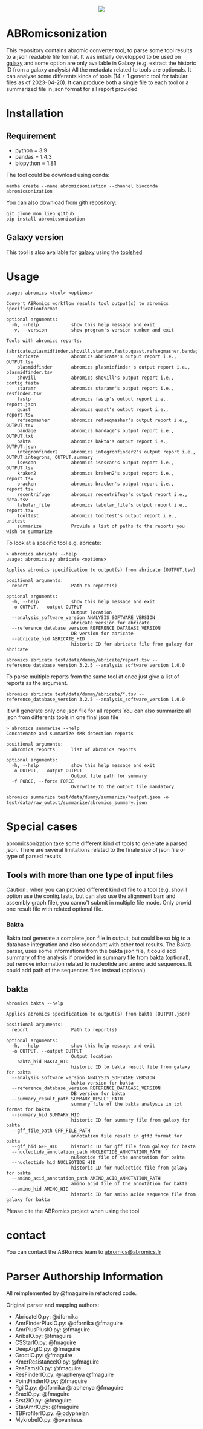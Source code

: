 <p align="center">
  <img src=images/ABRomics_logo.svg />
</p>


# ABRomicsonization

This repository contains abromic converter tool, to parse some tool results to a json readable file format.
It was initially developped to be used on [galaxy](https://galaxyproject.org/) and some option are only available in Galaxy (e.g. extract the historic ID from a galaxy analysis)
All the metadata related to tools are optionals.
It can analyse some differents kinds of tools (14 + 1 generic tool for tabular files as of 2023-04-20).
It can produce both a single file to each tool or a summarized file in json format for all report provided

# Installation
## Requirement
- python = 3.9
- pandas = 1.4.3
- biopython = 1.81


The tool could be download using conda:
```
mamba create --name abromicsonization --channel bioconda abromicsonization
```
You can also download from gith repository:
```
git clone mon lien github
pip install abromicsonization
```
## Galaxy version
This tool is also available for [galaxy](https://galaxyproject.org/) using the [toolshed](https://toolshed.g2.bx.psu.edu/repository?repository_id=7793bb09fbee1504&changeset_revision=08bc877b2c5b)

# Usage
```
usage: abromics <tool> <options>

Convert ABRomics workflow results tool output(s) to abromics specificationformat

optional arguments:
  -h, --help            show this help message and exit
  -v, --version         show program's version number and exit

Tools with abromics reports:
  {abricate,plasmidfinder,shovill,staramr,fastp,quast,refseqmasher,bandage,bakta,integronfinder2,isescan,kraken2,bracken,recentrifuge,tabular_file,tooltest,summarize}
    abricate            abromics abricate's output report i.e., OUTPUT.tsv
    plasmidfinder       abromics plasmidfinder's output report i.e., plasmidfinder.tsv
    shovill             abromics shovill's output report i.e., contig.fasta
    staramr             abromics staramr's output report i.e., resfinder.tsv
    fastp               abromics fastp's output report i.e., report.json
    quast               abromics quast's output report i.e., report.tsv
    refseqmasher        abromics refseqmasher's output report i.e., OUTPUT.tsv
    bandage             abromics bandage's output report i.e., OUTPUT.txt
    bakta               abromics bakta's output report i.e., OUTPUT.json
    integronfinder2     abromics integronfinder2's output report i.e., OUTPUT.integrons, OUTPUT.summary
    isescan             abromics isescan's output report i.e., OUTPUT.tsv
    kraken2             abromics kraken2's output report i.e., report.tsv
    bracken             abromics bracken's output report i.e., report.tsv
    recentrifuge        abromics recentrifuge's output report i.e., data.tsv
    tabular_file        abromics tabular_file's output report i.e., report.tsv
    tooltest            abromics tooltest's output report i.e., unitest
    summarize           Provide a list of paths to the reports you wish to summarize
```
To look at a specific tool e.g. abricate:
```
> abromics abricate --help
usage: abromics.py abricate <options>

Applies abromics specification to output(s) from abricate (OUTPUT.tsv)

positional arguments:
  report                Path to report(s)

optional arguments:
  -h, --help            show this help message and exit
  -o OUTPUT, --output OUTPUT
                        Output location
  --analysis_software_version ANALYSIS_SOFTWARE_VERSION
                        abricate version for abricate
  --reference_database_version REFERENCE_DATABASE_VERSION
                        DB version for abricate
  --abricate_hid ABRICATE_HID
                        historic ID for abricate file from galaxy for abricate
```

```
abromics abricate test/data/dummy/abricate/report.tsv --reference_database_version 3.2.5 --analysis_software_version 1.0.0
```

To parse multiple reports from the same tool at once just give a list of reports as the argument.
```
abromics abricate test/data/dummy/abricate/*.tsv --reference_database_version 3.2.5 --analysis_software_version 1.0.0
```
It will generate only one json file for all reports
You can also summarize all json from differents tools in one final json file
```
> abromics summarize --help
Concatenate and summarize AMR detection reports

positional arguments:
  abromics_reports      list of abromics reports

optional arguments:
  -h, --help            show this help message and exit
  -o OUTPUT, --output OUTPUT
                        Output file path for summary
  -f FORCE, --force FORCE
                        Overwrite to the output file mandatory
```
```
abromics summarize test/data/dummy/summarize/*output.json -o test/data/raw_output/summarize/abromics_summary.json
```
# Special cases
abromicsonization take some different kind of tools to generate a parsed json.
There are several limitations related to the finale size of json file or type of parsed results
## Tools with more than one type of input files
Caution : when you can provied different kind of file to a tool (e.g. shovill option use the contig.fasta, but can also use the alignment bam and assembly graph file), you canno't submit in multiple file mode. Only provid one result file with related optional file.
### Bakta

Bakta tool generate a complete json file in output, but could be so big to a database integration and also redondant with other tool results.
The Bakta parser, uses some informations from the bakta json file, it could add summary of the analysis if provided in summary file from bakta (optional), but remove information related to nucleotide and amino acid sequences. It could add path of the sequences files instead (optional)

## bakta
```
abromics bakta --help

Applies abromics specification to output(s) from bakta (OUTPUT.json)

positional arguments:
  report                Path to report(s)

optional arguments:
  -h, --help            show this help message and exit
  -o OUTPUT, --output OUTPUT
                        Output location
  --bakta_hid BAKTA_HID
                        historic ID to bakta result file from galaxy for bakta
  --analysis_software_version ANALYSIS_SOFTWARE_VERSION
                        bakta version for bakta
  --reference_database_version REFERENCE_DATABASE_VERSION
                        DB version for bakta
  --summary_result_path SUMMARY_RESULT_PATH
                        summary file of the bakta analysis in txt format for bakta
  --summary_hid SUMMARY_HID
                        historic ID for summary file from galaxy for bakta
  --gff_file_path GFF_FILE_PATH
                        annotation file result in gff3 format for bakta
  --gff_hid GFF_HID     historic ID for gff file from galaxy for bakta
  --nucleotide_annotation_path NUCLEOTIDE_ANNOTATION_PATH
                        nuleotide file of the annotation for bakta
  --nucleotide_hid NUCLEOTIDE_HID
                        historic ID for nucleotide file from galaxy for bakta
  --amino_acid_annotation_path AMINO_ACID_ANNOTATION_PATH
                        amino acid file of the annotation for bakta
  --amino_hid AMINO_HID
                        historic ID for amino acide sequence file from galaxy for bakta

```

Please cite the ABRomics project when using the tool
# contact
You can contact the ABRomics team to [abromics@abromics.fr](mailto:abromics@abromics.fr)


# Parser Authorship Information

All reimplemented by @fmaguire in refactored code.

Original parser and mapping authors:
- AbricateIO.py: @dfornika 
- AmrFinderPlusIO.py: @dfornika @fmaguire
- AmrPlusPlusIO.py: @fmaguire
- AribaIO.py: @fmaguire
- CSStarIO.py: @fmaguire
- DeepArgIO.py: @fmaguire
- GrootIO.py: @fmaguire
- KmerResistanceIO.py: @fmaguire
- ResFamsIO.py: @fmaguire
- ResFinderIO.py: @raphenya @fmaguire
- PointFinderIO.py: @fmaguire
- RgiIO.py: @dfornika @raphenya @fmaguire
- SraxIO.py: @fmaguire
- Srst2IO.py: @fmaguire
- StarAmrIO.py: @fmaguire
- TBProfilerIO.py: @jodyphelan
- MykrobeIO.py: @pvanheus
